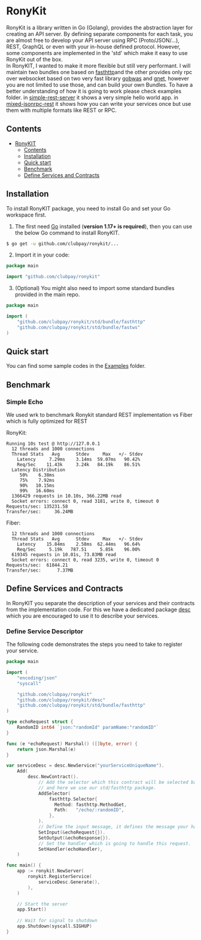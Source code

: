 # RonyKit

RonyKit is a library written in Go (Golang), provides the abstraction layer for creating an API server. By defining separate
components for each task, you are almost free to develop your API server using RPC (Proto/JSON/...), REST, GraphQL or even with your
in-house defined protocol. However, some components are implemented in the 'std' which make it easy to use RonyKit out of the box.  
In RonyKIT, I wanted to make it more flexible but still very performant. I will maintain two bundles one based on 
[fasthttp](https://github.com/valyala/fasthttp)and the other provides only rpc over websocket based on two very fast 
library [gobwas](https://github.com/gobwas/ws) and [gnet](https://github.com/panjf2000/gnet), however you are not limited to use those, and
can build your own Bundles. To have a better understanding of how it is going to work please check examples folder.
in [simple-rest-server](examples/simple-rest-server) it shows a very simple hello world app.
in [mixed-jsonrpc-rest](examples/mixed-jsonrpc-rest) it shows how you can write your services once but use them with multiple formats like
REST or RPC.

## Contents

- [RonyKIT](#ronykit)
    - [Contents](#contents)
    - [Installation](#installation)
    - [Quick start](#quick-start)
    - [Benchmark](#benchmark)
    - [Define Services and Contracts](#define-services-and-contracts)

## Installation

To install RonyKIT package, you need to install Go and set your Go workspace first.

1. The first need [Go](https://golang.org/) installed (**version 1.17+ is required**), then you can use the below Go command to install
   RonyKIT.

```sh
$ go get -u github.com/clubpay/ronykit/...
```

2. Import it in your code:

```go
package main

import "github.com/clubpay/ronykit"
```

3. (Optional) You might also need to import some standard bundles provided in the main repo.

```go
package main

import (
	"github.com/clubpay/ronykit/std/bundle/fasthttp"
	"github.com/clubpay/ronykit/std/bundle/fastws"
)
```

## Quick start

You can find some sample codes in the [Examples](examples) folder.

## Benchmark

### Simple Echo

We used wrk to benchmark Ronykit standard REST implementation vs Fiber which is fully optimized for REST

RonyKit:

```shell
Running 10s test @ http://127.0.0.1
  12 threads and 1000 connections
  Thread Stats   Avg      Stdev     Max   +/- Stdev
    Latency     7.29ms    3.14ms  59.07ms   90.42%
    Req/Sec    11.43k     3.24k   84.19k    86.51%
  Latency Distribution
     50%    6.38ms
     75%    7.92ms
     90%   10.15ms
     99%   16.60ms
  1366429 requests in 10.10s, 366.22MB read
  Socket errors: connect 0, read 3181, write 0, timeout 0
Requests/sec: 135231.58
Transfer/sec:     36.24MB
```

Fiber:

```shell
  12 threads and 1000 connections
  Thread Stats   Avg      Stdev     Max   +/- Stdev
    Latency    15.84ms    2.58ms  62.44ms   96.64%
    Req/Sec     5.19k   787.51     5.85k    96.00%
  619345 requests in 10.01s, 73.83MB read
  Socket errors: connect 0, read 3235, write 0, timeout 0
Requests/sec:  61844.21
Transfer/sec:      7.37MB
```

## Define Services and Contracts

In RonyKIT you separate the description of your services and their contracts from the implementation code. For this we have a dedicated
package [desc](desc) which you are encouraged to use it to describe your services.

### Define Service Descriptor

The following code demonstrates the steps you need to take to register your service.

```go
package main

import (
	"encoding/json"
	"syscall"

	"github.com/clubpay/ronykit"
	"github.com/clubpay/ronykit/desc"
	"github.com/clubpay/ronykit/std/bundle/fasthttp"
)

type echoRequest struct {
	RandomID int64 `json:"randomId" paramName:"randomID"`
}

func (e *echoRequest) Marshal() ([]byte, error) {
	return json.Marshal(e)
}

var serviceDesc = desc.NewService("yourServiceUniqueName").
	Add(
		desc.NewContract().
			// Add the selector which this contract will be selected based of. Every bundle have its own selector 
			// and here we use our std/fasthttp package. 
			AddSelector(
				fasthttp.Selector{
                  Method: fasthttp.MethodGet,
                  Path:   "/echo/:randomID",
			    },
			).
			// Define the input message, it defines the message your handler expects to receive.
			SetInput(&echoRequest{}).
			SetOutput(&echoResponse{}).
			// Set the handler which is going to handle this request.
			SetHandler(echoHandler),
	)

func main() {
	app := ronykit.NewServer(
		ronykit.RegisterService(
			serviceDesc.Generate(),
		),
	)

	// Start the server 
	app.Start()
	
	// Wait for signal to shutdown
	app.Shutdown(syscall.SIGHUP)
}
```